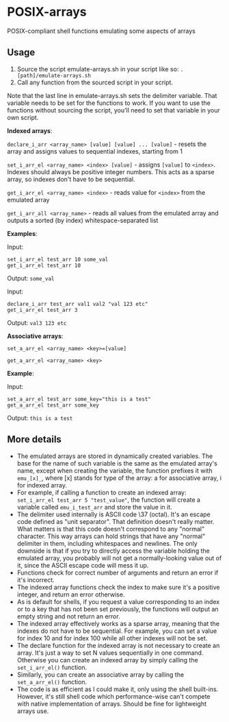 # POSIX-arrays
POSIX-compliant shell functions emulating some aspects of arrays

## Usage
1) Source the script emulate-arrays.sh in your script like so: `. [path]/emulate-arrays.sh`
2) Call any function from the sourced script in your script.

Note that the last line in emulate-arrays.sh sets the delimiter variable. That variable needs to be set for the functions to work. If you want to use the functions without sourcing the script, you'll need to set that variable in your own script.

**Indexed arrays**:

`declare_i_arr <array_name> [value] [value] ... [value]` - resets the array and assigns values to sequential indexes, starting from 1

`set_i_arr_el <array_name> <index> [value]` - assigns `[value]` to `<index>`. Indexes should always be positive integer numbers. This acts as a sparse array, so indexes don't have to be sequential.

`get_i_arr_el <array_name> <index>` - reads value for `<index>` from the emulated array

`get_i_arr_all <array_name>` - reads all values from the emulated array and outputs a sorted (by index) whitespace-separated list

**Examples**:

Input:

```
set_i_arr_el test_arr 10 some_val
get_i_arr_el test_arr 10
```

Output: `some_val`

Input:

```
declare_i_arr test_arr val1 val2 "val 123 etc"
get_i_arr_el test_arr 3
```

Output: `val3 123 etc`

**Associative arrays**:

`set_a_arr_el <array_name> <key>=[value]`

`get_a_arr_el <array_name> <key>`

**Example**:

Input:

```
set_a_arr_el test_arr some_key="this is a test"
get_a_arr_el test_arr some_key
```

Output: `this is a test`

## More details
- The emulated arrays are stored in dynamically created variables. The base for the name of such variable is the same as the emulated array's name, except when creating the variable, the function prefixes it with `emu_[x]_`, where [x] stands for type of the array: a for associative array, i for indexed array.
- For example, if calling a function to create an indexed array: `set_i_arr_el test_arr 5 "test_value"`, the function will create a variable called `emu_i_test_arr` and store the value in it.
- The delimiter used internally is ASCII code \37 (octal). It's an escape code defined as "unit separator". That definition doesn't really matter. What matters is that this code doesn't correspond to any "normal" character. This way arrays can hold strings that have any "normal" delimiter in them, including whitespaces and newlines. The only downside is that if you try to directly access the variable holding the emulated array, you probably will not get a normally-looking value out of it, since the ASCII escape code will mess it up.
- Functions check for correct number of arguments and return an error if it's incorrect.
- The indexed array functions check the index to make sure it's a positive integer, and return an error otherwise.
- As is default for shells, if you request a value corresponding to an index or to a key that has not been set previously, the functions will output an empty string and not return an error.
- The indexed array effectively works as a sparse array, meaning that the indexes do not have to be sequential. For example, you can set a value for index 10 and for index 100 while all other indexes will not be set.
- The declare function for the indexed array is not necessary to create an array. It's just a way to set N values sequentially in one command. Otherwise you can create an indexed array by simply calling the `set_i_arr_el()` function.
- Similarly, you can create an associative array by calling the `set_a_arr_el()` function.
- The code is as efficient as I could make it, only using the shell built-ins. However, it's still shell code which performance-wise can't compete with native implementation of arrays. Should be fine for lightweight arrays use.
